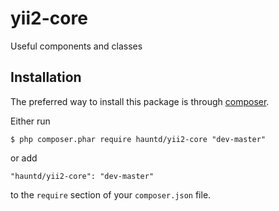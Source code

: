 # yii2-core
Useful components and classes

## Installation

The preferred way to install this package is through [composer](http://getcomposer.org/download/).

Either run

```
$ php composer.phar require hauntd/yii2-core "dev-master"
```

or add

```
"hauntd/yii2-core": "dev-master"
```

to the ```require``` section of your `composer.json` file.
